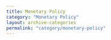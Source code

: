 ```yaml
---
title: Monetary Policy
category: "Monetary Policy"
layout: archive-categories
permalink: "category/monetary-policy"
---
```

